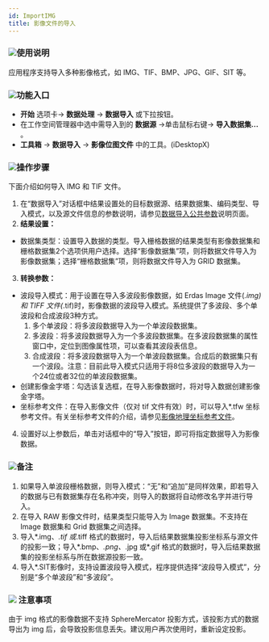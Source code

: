 ```yaml
---
id: ImportIMG
title: 影像文件的导入  
---  
```

### ![](../../img/read.gif)使用说明

应用程序支持导入多种影像格式，如 IMG、TIF、BMP、JPG、GIF、SIT 等。

### ![](../../img/read.gif)功能入口

* **开始** 选项卡-> **数据处理** -> **数据导入** 或下拉按钮。
* 在工作空间管理器中选中需导入到的 **数据源** ->单击鼠标右键-> **导入数据集...** 。
* **工具箱** -> **数据导入** -> **影像位图文件** 中的工具。(iDesktopX)

### ![](../../img/read.gif)操作步骤

下面介绍如何导入 IMG 和 TIF 文件。

1. 在“数据导入”对话框中结果设置处的目标数据源、结果数据集、编码类型、导入模式，以及源文件信息的参数说明，请参见[数据导入公共参数](ParameterSettingDia)说明页面。
2. **结果设置：**
* 数据集类型：设置导入数据的类型。导入栅格数据的结果类型有影像数据集和栅格数据集2个选项供用户选择。选择“影像数据集”项，则将数据文件导入为影像数据集；选择“栅格数据集”项，则将数据文件导入为 GRID 数据集。
3. **转换参数：**
* 波段导入模式：用于设置在导入多波段影像数据，如 Erdas Image 文件(*.img)和 TIFF 文件(*.tif)时，影像数据的波段导入模式。系统提供了多波段、多个单波段和合成波段3种方式。 
  1. 多个单波段：将多波段数据导入为一个单波段数据集。
  2. 多波段：将多波段数据导入为一个多波段数据集。在多波段数据集的属性窗口中，定位到图像属性项，可以查看其波段表信息。
  3. 合成波段：将多波段数据导入为一个单波段数据集。合成后的数据集只有一个波段。注意：目前此导入模式只适用于将8位多波段的数据导入为一个24位或者32位的单波段数据集。
* 创建影像金字塔：勾选该复选框，在导入影像数据时，将对导入数据创建影像金字塔。
* 坐标参考文件：在导入影像文件（仅对 tif 文件有效）时，可以导入*.tfw 坐标参考文件。有关坐标参考文件的介绍，请参见[影像地理坐标参考文件](ImageReferFiles)。
4. 设置好以上参数后，单击对话框中的“导入”按钮，即可将指定数据导入为影像数据。

### ![](../../img/seealso.png)备注

1. 如果导入单波段栅格数据，则导入模式：“无”和“追加”是同样效果，即若导入的数据与已有数据集存在名称冲突，则导入的数据将自动修改名字并进行导入。
2. 在导入 RAW 影像文件时，结果类型只能导入为 Image 数据集。不支持在 Image 数据集和 Grid 数据集之间选择。
3. 导入*.img、*.tif 或*.tiff 格式的数据时，导入后结果数据集投影坐标系与源文件的投影一致；导入*.bmp、*.png、*.jpg 或*.gif 格式的数据时，导入后结果数据集的投影坐标系与所在数据源投影一致。
4. 导入*.SIT影像时，支持设置波段导入模式，程序提供选择“波段导入模式”，分别是“多个单波段”和“多波段”。

### ![](../../img/note.png) 注意事项

由于 img 格式的影像数据不支持 SphereMercator 投影方式，该投影方式的数据导出为 img
后，会导致投影信息丢失。建议用户再次使用时，重新设定投影。


